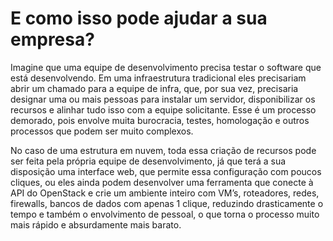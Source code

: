 # E como isso pode ajudar a sua empresa?

Imagine que uma equipe de desenvolvimento precisa testar o software que está
desenvolvendo. Em uma infraestrutura tradicional eles precisariam abrir um 
chamado para a equipe de infra, que, por sua vez, precisaria designar uma ou 
mais pessoas para instalar um servidor, disponibilizar os recursos e alinhar 
tudo isso com a equipe solicitante. Esse é um processo demorado, pois envolve
muita burocracia, testes, homologação e outros processos que podem ser muito 
complexos.

No caso de uma estrutura em nuvem, toda essa criação de recursos pode ser 
feita pela própria equipe de desenvolvimento, já que terá a sua disposição 
uma interface web, que permite essa configuração com poucos cliques, ou eles
ainda podem desenvolver uma ferramenta que conecte à API do OpenStack e crie
um ambiente inteiro com VM’s, roteadores, redes, firewalls, bancos de dados
com apenas 1 clique, reduzindo drasticamente o tempo e também o envolvimento
de pessoal, o que torna o processo muito mais rápido e absurdamente mais barato.
